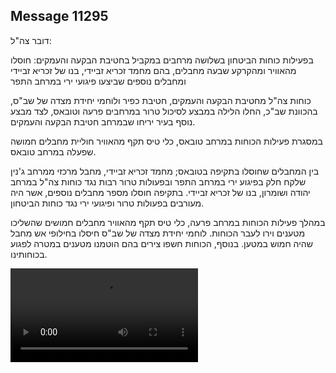 ## Message 11295

דובר צה"ל:

בפעילות כוחות הביטחון בשלושה מרחבים במקביל בחטיבת הבקעה והעמקים: חוסלו מהאוויר ומהקרקע שבעה מחבלים, בהם מחמד זכריא זביידי, בנו של זכריא זביידי ומחבלים נוספים שביצעו פיגועי ירי במרחב התפר

כוחות צה"ל מחטיבת הבקעה והעמקים, חטיבת כפיר ולוחמי יחידת מצדה של שב"ס, בהכוונת שב"כ, החלו הלילה במבצע לסיכול טרור במרחבים פרעה וטובאס, לצד מבצע נוסף בעיר יריחו שבמרחב חטיבת הבקעה והעמקים. 

במסגרת פעילות הכוחות במרחב טובאס, כלי טיס תקף מהאוויר חוליית מחבלים חמושה שפעלה במרחב טובאס. 

בין המחבלים שחוסלו בתקיפה בטובאס; מחמד זכריא זביידי, מחבל מרכזי ממרחב ג'נין שלקח חלק בפיגוע ירי במרחב התפר ובפעולות טרור רבות נגד כוחות צה"ל במרחב יהודה ושומרון, בנו של זכריא זביידי.
בתקיפה חוסלו מספר מחבלים נוספים, אשר היה מעורבים בפעולות טרור ופיגועי ירי נגד כוחות הביטחון.

במהלך פעילות הכוחות במרחב פרעה, כלי טיס תקף מהאוויר מחבלים חמושים שהשליכו מטענים וירו לעבר הכוחות. 
לוחמי יחידת מצדה של שב"ס חיסלו בחילופי אש מחבל שהיה חמוש במטען. 
בנוסף, הכוחות חשפו צירים בהם הוטמנו מטענים במטרה לפגוע בכוחותינו.

![Video](https://data.iron-swords.co.il/2024/September/05/11295/11295_media.mp4)

